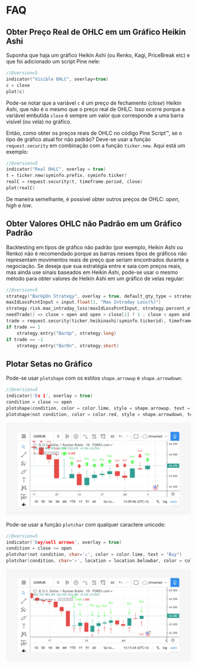 
# FAQ

## Obter Preço Real de OHLC em um Gráfico Heikin Ashi

Suponha que haja um gráfico Heikin Ashi (ou Renko, Kagi, PriceBreak etc) e que foi adicionado um script Pine nele:

```c
//@version=5
indicator("Visible OHLC", overlay=true)
c = close
plot(c)
```

Pode-se notar que a variável `c` é um preço de fechamento (_close_) Heikin Ashi, que não é o mesmo que o preço real de OHLC. Isso ocorre porque a variável embutida `close` é sempre um valor que corresponde a uma barra visível (ou vela) no gráfico.

Então, como obter os preços reais de OHLC no código Pine Script™, se o tipo de gráfico atual for não padrão? Deve-se usar a função `request.security` em combinação com a função `ticker.new`. Aqui está um exemplo:

```c
//@version=5
indicator("Real OHLC", overlay = true)
t = ticker.new(syminfo.prefix, syminfo.ticker)
realC = request.security(t, timeframe.period, close)
plot(realC)
```

De maneira semelhante, é possível obter outros preços de OHLC: _open_, _high_ e _low_.

## Obter Valores OHLC não Padrão em um Gráfico Padrão

Backtesting em tipos de gráfico não padrão (por exemplo, Heikin Ashi ou Renko) não é recomendado porque as barras nesses tipos de gráficos não representam movimentos reais de preço que seriam encontrados durante a negociação. Se deseja que sua estratégia entre e saia com preços reais, mas ainda use sinais baseados em Heikin Ashi, pode-se usar o mesmo método para obter valores de Heikin Ashi em um gráfico de velas regular:

```c
//@version=5
strategy("BarUpDn Strategy", overlay = true, default_qty_type = strategy.percent_of_equity, default_qty_value = 10)
maxIdLossPcntInput = input.float(1, "Max Intraday Loss(%)")
strategy.risk.max_intraday_loss(maxIdLossPcntInput, strategy.percent_of_equity)
needTrade() => close > open and open > close[1] ? 1 : close < open and open < close[1] ? -1 : 0
trade = request.security(ticker.heikinashi(syminfo.tickerid), timeframe.period, needTrade())
if trade == 1
    strategy.entry("BarUp", strategy.long)
if trade == -1
    strategy.entry("BarDn", strategy.short)
```

## Plotar Setas no Gráfico

Pode-se usar `plotshape` com os estilos `shape.arrowup` e `shape.arrowdown`:

```c
//@version=5
indicator('Ex 1', overlay = true)
condition = close >= open
plotshape(condition, color = color.lime, style = shape.arrowup, text = "Buy")
plotshape(not condition, color = color.red, style = shape.arrowdown, text = "Sell")
```

![Plotar setas no gráfico 01](./imgs/Buy_sell_chart1.CyNH3Z6U_2g4dui.webp)

Pode-se usar a função `plotchar` com qualquer caractere unicode:

```c
//@version=5
indicator('buy/sell arrows', overlay = true)
condition = close >= open
plotchar(not condition, char='↓', color = color.lime, text = "Buy")
plotchar(condition, char='↑', location = location.belowbar, color = color.red, text = "Sell")
```

![Plotar setas no gráfico 02](./imgs/Buy_sell_chart2.bwHf9rIu_dfdYz.webp)

<!-- ## Plotar uma Linha Horizontal Dinâmica

Existe a função `hline` no Pine Script™, mas ela é limitada a plotar apenas um valor constante. Aqui está um script simples com uma solução alternativa para plotar uma `hline` variável:

```c
//@version=5
indicator("Horizontal line", overlay = true)
plot(close[10], trackprice = true, offset = -9999)
// `trackprice = true` plots horizontal line on close[10]
// `offset = -9999` hides the plot
plot(close, color = #FFFFFFFF)  // forces display
```

## Plotar uma Linha Vertical sob Condição

```c
//@version=5
indicator("Vertical line", overlay = true, scale = scale.none)
// scale.none means do not resize the chart to fit this plot
// if the bar being evaluated is the last baron the chart (the most recent bar), then cond is true
cond = barstate.islast
// when cond is true, plot a histogram with a line with height value of 100,000,000,000,000,000,000.00
// (10 to the power of 20)
// when cond is false, plot no numeric value (nothing is plotted)
// use the style of histogram, a vertical bar
plot(cond ? 10e20 : na, style = plot.style_histogram)
```

## Acessar o Valor Anterior

```c
//@version=5
//...
s = 0.0
s := nz(s[1]) // Accessing previous values
if (condition)
    s := s + 1
```

## Obter a Máxima de 5 Dias

Olha para trás 5 dias a partir da barra atual, encontra a barra mais alta, plota um caractere estrela nesse nível de preço acima da barra atual

![Obter a máxima de 5 dias](./imgs/Wiki_howto_range_analysis.BO6M_QVQ_ZvUgTy.webp)

```c
//@version=5
indicator("High of last 5 days", overlay = true)

// Milliseconds in 5 days: millisecs * secs * mins * hours * days
MS_IN_5DAYS = 1000 * 60 * 60 * 24 * 5

// The range check begins 5 days from the current time.
leftBorder = timenow - time < MS_IN_5DAYS
// The range ends on the last bar of the chart.
rightBorder = barstate.islast

// ————— Keep track of highest `high` during the range.
// Intialize `maxHi` with `var` on bar zero only.
// This way, its value is preserved, bar to bar.
var float maxHi = na
if leftBorder
    if not leftBorder[1]
        // Range's first bar.
        maxHi := high
    else if not rightBorder
        // On other bars in the range, track highest `high`.
        maxHi := math.max(maxHi, high)

// Plot level of the highest `high` on the last bar.
plotchar(rightBorder ? maxHi : na, "Level", "—", location.absolute, size = size.normal)
// When in range, color the background.
bgcolor(leftBorder and not rightBorder ? color.new(color.aqua, 70) : na)
```

## Contar Barras em um Conjunto de Dados

Obter uma contagem de todas as barras no conjunto de dados carregado. Pode ser útil para calcular períodos de retrocesso flexíveis com base no número de barras.

```c
//@version=5
indicator("Bar Count", overlay = true, scale = scale.none)
plot(bar_index + 1, style = plot.style_histogram)
```

## Enumerar Barras em um Dia

```c
//@version=5
indicator("My Script", overlay = true, scale = scale.none)

isNewDay() =>
    d = dayofweek
    na(d[1]) or d != d[1]

plot(ta.barssince(isNewDay()), style = plot.style_cross)
```

## Encontrar os Valores Mais Altos e Mais Baixos para todo o Conjunto de Dados

```c
//@version=5
indicator("", "", true)

allTimetHi(source) =>
    var atHi = source
    atHi := math.max(atHi, source)

allTimetLo(source) =>
    var atLo = source
    atLo := math.min(atLo, source)

plot(allTimetHi(close), "ATH", color.green)
plot(allTimetLo(close), "ATL", color.red)
```

## Consultar o último valor não-_na_

Use o script abaixo para evitar lacunas em uma série:

```c
//@version=5
indicator("")
series = close >= open ? close : na
vw = fixnan(series)
plot(series, style = plot.style_linebr, color = color.red)  // series has na values
plot(vw)  // all na values are replaced with the last non-empty value
``` -->
